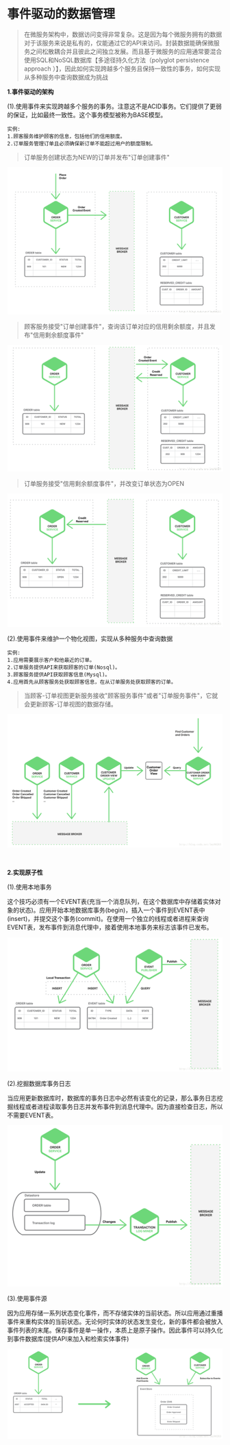 # 事件驱动的数据管理

>在微服务架构中，数据访问变得非常复杂。这是因为每个微服务拥有的数据对于该服务来说是私有的，仅能通过它的API来访问。封装数据能确保微服务之间松散耦合并且彼此之间独立发展。而且基于微服务的应用通常要混合使用SQL和NoSQL数据库【多途径持久化方法（polyglot persistence approach ）】，因此如何实现跨越多个服务且保持一致性的事务，如何实现从多种服务中查询数据成为挑战

**1.事件驱动的架构**

(1).使用事件来实现跨越多个服务的事务。注意这不是ACID事务。它们提供了更弱的保证，比如最终一致性。这个事务模型被称为BASE模型。

```
实例:
1.顾客服务维护顾客的信息，包括他们的信用额度。
2.订单服务管理订单且必须确保新订单不能超过用户的额度限制。
```

>订单服务创建状态为NEW的订单并发布"订单创建事件"

![](img/8.png)

>顾客服务接受"订单创建事件"，查询该订单对应的信用剩余额度，并且发布"信用剩余额度事件"

![](img/9.png)

>订单服务接受"信用剩余额度事件"，并改变订单状态为OPEN

![](img/10.png)

(2).使用事件来维护一个物化视图，实现从多种服务中查询数据

```
实例:
1.应用需要展示客户和他最近的订单。
2.订单服务提供API来获取顾客的订单(Nosql)。
3.顾客服务提供API获取顾客信息(Mysql)。
4.应用首先从顾客服务处获取顾客信息，在从订单服务处获取顾客的订单。
```

>当顾客-订单视图更新服务接收"顾客服务事件"或者"订单服务事件"，它就会更新顾客-订单视图的数据存储。

![](img/11.png)

<br>

**2.实现原子性**

(1).使用本地事务

这个技巧必须有一个EVENT表(充当一个消息队列，在这个数据库中存储着实体对象的状态)。应用开始本地数据库事务(begin)，插入一个事件到EVENT表中(insert)，并提交这个事务(commit)。在使用一个独立的线程或者进程来查询EVENT表，发布事件到消息代理中，接着使用本地事务来标志该事件已发布。

![](img/12.png)

(2).挖掘数据库事务日志

当应用更新数据库时，数据库的事务日志中必然有该变化的记录，那么事务日志挖掘线程或者进程读取事务日志并发布事件到消息代理中。因为直接检查日志，所以不需要EVENT表。

![](img/13.png)

(3).使用事件源

因为应用存储一系列状态变化事件，而不存储实体的当前状态。所以应用通过重播事件来重构实体的当前状态。无论何时实体的状态发生变化，新的事件都会被放入事件列表的末尾。保存事件是单一操作，本质上是原子操作。因此事件可以持久化到事件数据库(提供API来加入和检索实体事件)

![](img/14.png)
